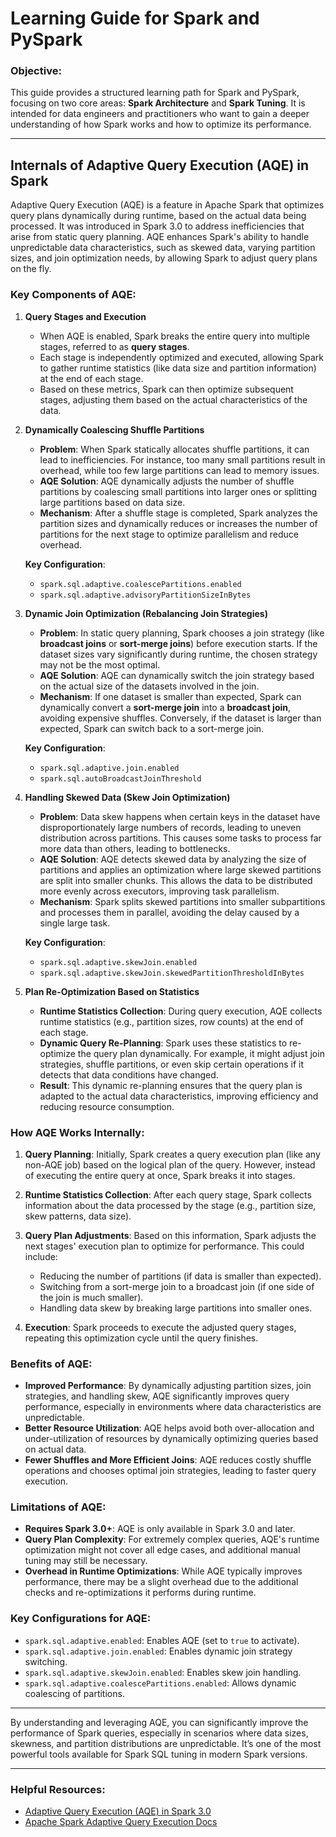 
# Learning Guide for Spark and PySpark

### Objective:
This guide provides a structured learning path for Spark and PySpark, focusing on two core areas: **Spark Architecture** and **Spark Tuning**. It is intended for data engineers and practitioners who want to gain a deeper understanding of how Spark works and how to optimize its performance.

---

## Internals of Adaptive Query Execution (AQE) in Spark

Adaptive Query Execution (AQE) is a feature in Apache Spark that optimizes query plans dynamically during runtime, based on the actual data being processed. It was introduced in Spark 3.0 to address inefficiencies that arise from static query planning. AQE enhances Spark's ability to handle unpredictable data characteristics, such as skewed data, varying partition sizes, and join optimization needs, by allowing Spark to adjust query plans on the fly.

### Key Components of AQE:

1. **Query Stages and Execution**
   - When AQE is enabled, Spark breaks the entire query into multiple stages, referred to as **query stages**.
   - Each stage is independently optimized and executed, allowing Spark to gather runtime statistics (like data size and partition information) at the end of each stage.
   - Based on these metrics, Spark can then optimize subsequent stages, adjusting them based on the actual characteristics of the data.

2. **Dynamically Coalescing Shuffle Partitions**
   - **Problem**: When Spark statically allocates shuffle partitions, it can lead to inefficiencies. For instance, too many small partitions result in overhead, while too few large partitions can lead to memory issues.
   - **AQE Solution**: AQE dynamically adjusts the number of shuffle partitions by coalescing small partitions into larger ones or splitting large partitions based on data size.
   - **Mechanism**: After a shuffle stage is completed, Spark analyzes the partition sizes and dynamically reduces or increases the number of partitions for the next stage to optimize parallelism and reduce overhead.

   **Key Configuration**: 
   - `spark.sql.adaptive.coalescePartitions.enabled`
   - `spark.sql.adaptive.advisoryPartitionSizeInBytes`

3. **Dynamic Join Optimization (Rebalancing Join Strategies)**
   - **Problem**: In static query planning, Spark chooses a join strategy (like **broadcast joins** or **sort-merge joins**) before execution starts. If the dataset sizes vary significantly during runtime, the chosen strategy may not be the most optimal.
   - **AQE Solution**: AQE can dynamically switch the join strategy based on the actual size of the datasets involved in the join.
   - **Mechanism**: If one dataset is smaller than expected, Spark can dynamically convert a **sort-merge join** into a **broadcast join**, avoiding expensive shuffles. Conversely, if the dataset is larger than expected, Spark can switch back to a sort-merge join.
   
   **Key Configuration**:
   - `spark.sql.adaptive.join.enabled`
   - `spark.sql.autoBroadcastJoinThreshold`

4. **Handling Skewed Data (Skew Join Optimization)**
   - **Problem**: Data skew happens when certain keys in the dataset have disproportionately large numbers of records, leading to uneven distribution across partitions. This causes some tasks to process far more data than others, leading to bottlenecks.
   - **AQE Solution**: AQE detects skewed data by analyzing the size of partitions and applies an optimization where large skewed partitions are split into smaller chunks. This allows the data to be distributed more evenly across executors, improving task parallelism.
   - **Mechanism**: Spark splits skewed partitions into smaller subpartitions and processes them in parallel, avoiding the delay caused by a single large task.

   **Key Configuration**:
   - `spark.sql.adaptive.skewJoin.enabled`
   - `spark.sql.adaptive.skewJoin.skewedPartitionThresholdInBytes`

5. **Plan Re-Optimization Based on Statistics**
   - **Runtime Statistics Collection**: During query execution, AQE collects runtime statistics (e.g., partition sizes, row counts) at the end of each stage.
   - **Dynamic Query Re-Planning**: Spark uses these statistics to re-optimize the query plan dynamically. For example, it might adjust join strategies, shuffle partitions, or even skip certain operations if it detects that data conditions have changed.
   - **Result**: This dynamic re-planning ensures that the query plan is adapted to the actual data characteristics, improving efficiency and reducing resource consumption.

### How AQE Works Internally:
1. **Query Planning**: Initially, Spark creates a query execution plan (like any non-AQE job) based on the logical plan of the query. However, instead of executing the entire query at once, Spark breaks it into stages.

2. **Runtime Statistics Collection**: After each query stage, Spark collects information about the data processed by the stage (e.g., partition size, skew patterns, data size).

3. **Query Plan Adjustments**: Based on this information, Spark adjusts the next stages' execution plan to optimize for performance. This could include:
   - Reducing the number of partitions (if data is smaller than expected).
   - Switching from a sort-merge join to a broadcast join (if one side of the join is much smaller).
   - Handling data skew by breaking large partitions into smaller ones.
   
4. **Execution**: Spark proceeds to execute the adjusted query stages, repeating this optimization cycle until the query finishes.

### Benefits of AQE:
- **Improved Performance**: By dynamically adjusting partition sizes, join strategies, and handling skew, AQE significantly improves query performance, especially in environments where data characteristics are unpredictable.
- **Better Resource Utilization**: AQE helps avoid both over-allocation and under-utilization of resources by dynamically optimizing queries based on actual data.
- **Fewer Shuffles and More Efficient Joins**: AQE reduces costly shuffle operations and chooses optimal join strategies, leading to faster query execution.

### Limitations of AQE:
- **Requires Spark 3.0+**: AQE is only available in Spark 3.0 and later.
- **Query Plan Complexity**: For extremely complex queries, AQE's runtime optimization might not cover all edge cases, and additional manual tuning may still be necessary.
- **Overhead in Runtime Optimizations**: While AQE typically improves performance, there may be a slight overhead due to the additional checks and re-optimizations it performs during runtime.

### Key Configurations for AQE:
- `spark.sql.adaptive.enabled`: Enables AQE (set to `true` to activate).
- `spark.sql.adaptive.join.enabled`: Enables dynamic join strategy switching.
- `spark.sql.adaptive.skewJoin.enabled`: Enables skew join handling.
- `spark.sql.adaptive.coalescePartitions.enabled`: Allows dynamic coalescing of partitions.

---

By understanding and leveraging AQE, you can significantly improve the performance of Spark queries, especially in scenarios where data sizes, skewness, and partition distributions are unpredictable. It’s one of the most powerful tools available for Spark SQL tuning in modern Spark versions.

---

### Helpful Resources:
- [Adaptive Query Execution (AQE) in Spark 3.0](https://databricks.com/blog/2020/04/30/adaptive-query-execution-speeding-up-spark-sql-at-runtime.html)
- [Apache Spark Adaptive Query Execution Docs](https://spark.apache.org/docs/latest/sql-performance-tuning.html#adaptive-query-execution)
